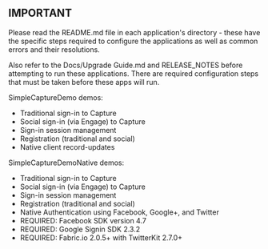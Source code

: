 ## IMPORTANT

Please read the README.md file in each application's directory - these have the specific steps required to configure the applications as well as common errors and their resolutions.

Also refer to the Docs/Upgrade Guide.md and RELEASE_NOTES before attempting to run these applications.  There are required configuration steps that must be taken before these apps will run.

SimpleCaptureDemo demos:
- Traditional sign-in to Capture
- Social sign-in (via Engage) to Capture
- Sign-in session management
- Registration (traditional and social)
- Native client record-updates

SimpleCaptureDemoNative demos:
- Traditional sign-in to Capture
- Social sign-in (via Engage) to Capture
- Sign-in session management
- Registration (traditional and social)
- Native Authentication using Facebook, Google+, and Twitter
- REQUIRED: Facebook SDK version 4.7
- REQUIRED: Google Signin SDK 2.3.2
- REQUIRED: Fabric.io 2.0.5+ with TwitterKit 2.7.0+

